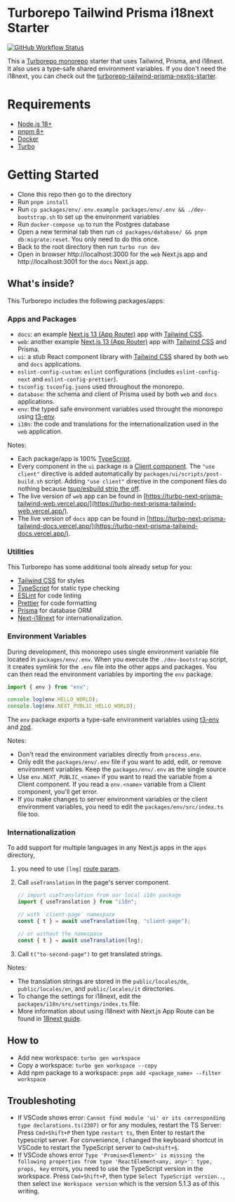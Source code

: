 # Turborepo Tailwind Prisma i18next Starter

[![GitHub Workflow Status](https://github.com/nicnocquee/turborepo-tailwind-prisma-i18n-nextjs-starter/actions/workflows/ci.yml/badge.svg)](https://github.com/nicnocquee/turborepo-tailwind-prisma-i18n-nextjs-starter/actions/workflows/ci.yml)

This a [Turborepo monorepo](https://turbo.build/repo/docs) starter that uses Tailwind, Prisma, and i18next. It also uses a type-safe shared environment variables. If you don't need the i18next, you can check out the [turborepo-tailwind-prisma-nextjs-starter](https://github.com/nicnocquee/turborepo-tailwind-prisma-nextjs-starter).

# Requirements

- [Node.js 18+](https://nodejs.org/en)
- [pnpm 8+](https://pnpm.io/)
- [Docker](https://www.docker.com/)
- [Turbo](https://turbo.build/repo/docs/installing)

# Getting Started

- Clone this repo then go to the directory
- Run `pnpm install`
- Run `cp packages/env/.env.example packages/env/.env && ./dev-bootstrap.sh` to set up the environment variables
- Run `docker-compose up` to run the Postgres database
- Open a new terminal tab then run `cd packages/database/ && pnpm db:migrate:reset`. You only need to do this once.
- Back to the root directory then run `turbo run dev`
- Open in browser http://localhost:3000 for the `web` Next.js app and http://localhost:3001 for the `docs` Next.js app.

## What's inside?

This Turborepo includes the following packages/apps:

### Apps and Packages

- `docs`: an example [Next.js 13 (App Router)](https://nextjs.org/) app with [Tailwind CSS](https://tailwindcss.com/).
- `web`: another example [Next.js 13 (App Router)](https://nextjs.org/) app with [Tailwind CSS](https://tailwindcss.com/) and Prisma.
- `ui`: a stub React component library with [Tailwind CSS](https://tailwindcss.com/) shared by both `web` and `docs` applications.
- `eslint-config-custom`: `eslint` configurations (includes `eslint-config-next` and `eslint-config-prettier`).
- `tsconfig`: `tsconfig.json`s used throughout the monorepo.
- `database`: the schema and client of Prisma used by both `web` and `docs` applications.
- `env`: the typed safe environment variables used throught the monorepo using [t3-env](https://github.com/t3-oss/t3-env).
- `i18n`: the code and translations for the internationalization used in the `web` application.

Notes:

- Each package/app is 100% [TypeScript](https://www.typescriptlang.org/).
- Every component in the `ui` package is a [Client component](https://nextjs.org/docs/getting-started/react-essentials#client-components). The `"use client"` directive is added automatically by `packages/ui/scripts/post-build.sh` script. Adding `"use client"` directive in the component files do nothing because [tsup/esbuild strip the off](https://github.com/egoist/tsup/issues/835#issuecomment-1481150839).
- The live version of `web` app can be found in [https://turbo-next-prisma-tailwind-web.vercel.app/](https://turbo-next-prisma-tailwind-web.vercel.app/).
- The live version of `docs` app can be found in [https://turbo-next-prisma-tailwind-docs.vercel.app/](https://turbo-next-prisma-tailwind-docs.vercel.app/).

### Utilities

This Turborepo has some additional tools already setup for you:

- [Tailwind CSS](https://tailwindcss.com/) for styles
- [TypeScript](https://www.typescriptlang.org/) for static type checking
- [ESLint](https://eslint.org/) for code linting
- [Prettier](https://prettier.io) for code formatting
- [Prisma](https://www.prisma.io/) for database ORM
- [Next-i18next](https://github.com/i18next/next-i18next) for internationalization.

### Environment Variables

During development, this monorepo uses single environment variable file located in `packages/env/.env`. When you execute the `./dev-bootstrap` script, it creates symlink for the `.env` file into the other apps and packages. You can then read the environment variables by importing the `env` package.

```typescript
import { env } from "env";

console.log(env.HELLO_WORLD);
console.log(env.NEXT_PUBLIC_HELLO_WORLD);
```

The `env` package exports a type-safe environment variables using [t3-env](https://github.com/t3-oss/t3-env) and [zod](https://zod.dev/).

Notes:

- Don't read the environment variables directly from `process.env`.
- Only edit the `packages/env/.env` file if you want to add, edit, or remove environment variables. Keep the `packages/env/.env` as the single source
- Use `env.NEXT_PUBLIC_<name>` if you want to read the variable from a Client component. If you read a `env.<name>` variable from a Client component, you'll get error.
- If you make changes to server environment variables or the client environment variables, you need to edit the `packages/env/src/index.ts` file too.

### Internationalization

To add support for multiple languages in any Next.js apps in the `apps` directory,

1. you need to use `[lng]` [route param](https://nextjs.org/docs/app/building-your-application/routing/dynamic-routes).
2. Call `useTranslation` in the page's server component.

   ```typescript
   // import useTranslation from our local i18n package
   import { useTranslation } from "i18n";

   // with `client-page` namespace
   const { t } = await useTranslation(lng, "client-page");

   // or without the namespace
   const { t } = await useTranslation(lng);
   ```

3. Call `t("to-second-page")` to get translated strings.

Notes:

- The translation strings are stored in the `public/locales/de`, `public/locales/en`, and `public/locales/it` directories.
- To change the settings for i18next, edit the `packages/i18n/src/settings/index.ts` file.
- More information about using i18next with Next.js App Route can be found in [18next guide](https://locize.com/blog/next-13-app-dir-i18n/).

## How to

- Add new workspace: `turbo gen workspace`
- Copy a workspace: `turbo gen workspace --copy`
- Add npm package to a workspace: `pnpm add <package_name> --filter workspace`

## Troubleshoting

- If VSCode shows error: `Cannot find module 'ui' or its corresponding type declarations.ts(2307)` or for any modules, restart the TS Server: Press `Cmd+Shift+P` then type `restart ts`, then Enter to restart the typescript server. For convenience, I changed the keyboard shortcut in VSCode to restart the TypeScript server to `Cmd+shift+§`.
- If VSCode shows error `Type 'Promise<Element>' is missing the following properties from type 'ReactElement<any, any>': type, props, key` errors, you need to use the TypeScript version in the workspace. Press `Cmd+Shift+P`, then type `Select TypeScript version..`, then select `Use Workspace version` which is the version 5.1.3 as of this writing.
